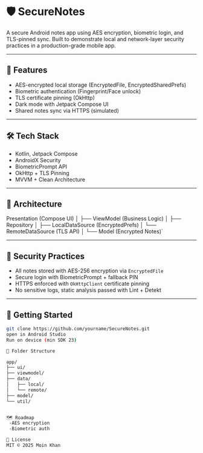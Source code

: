 # 🛡️ SecureNotes

A secure Android notes app using AES encryption, biometric login, and TLS-pinned sync. Built to demonstrate local and network-layer security practices in a production-grade mobile app.

---

## 🔑 Features

- AES-encrypted local storage (EncryptedFile, EncryptedSharedPrefs)
- Biometric authentication (Fingerprint/Face unlock)
- TLS certificate pinning (OkHttp)
- Dark mode with Jetpack Compose UI
- Shared notes sync via HTTPS (simulated)

---

## 🛠 Tech Stack

- Kotlin, Jetpack Compose
- AndroidX Security
- BiometricPrompt API
- OkHttp + TLS Pinning
- MVVM + Clean Architecture

---

## 🧠 Architecture

Presentation (Compose UI) │ ├── ViewModel (Business Logic) │ ├── Repository │ ├── LocalDataSource (EncryptedPrefs) │ └── RemoteDataSource (TLS API) │ └── Model (Encrypted Notes)`

---

## 🔐 Security Practices

- All notes stored with AES-256 encryption via `EncryptedFile`
- Secure login with BiometricPrompt + fallback PIN
- HTTPS enforced with `OkHttpClient` certificate pinning
- No sensitive logs, static analysis passed with Lint + Detekt

---

## 🚀 Getting Started

```bash
git clone https://github.com/yourname/SecureNotes.git
open in Android Studio
Run on device (min SDK 23)

📁 Folder Structure

app/
├── ui/
├── viewmodel/
├── data/
│   ├── local/
│   └── remote/
├── model/
└── util/


🗺 Roadmap
 -AES encryption
 -Biometric auth

🧾 License
MIT © 2025 Moin Khan
